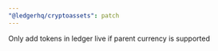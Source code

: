 ```yaml
---
"@ledgerhq/cryptoassets": patch
---
```


Only add tokens in ledger live if parent currency is supported
